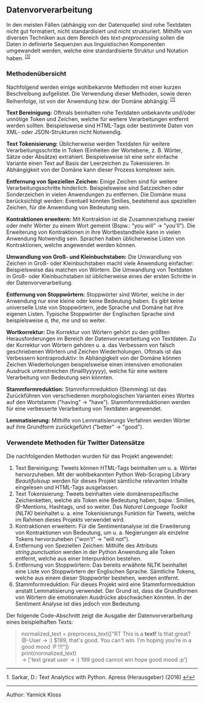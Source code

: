 ## Datenvorverarbeitung

In den meisten Fällen (abhängig von der Datenquelle) sind rohe Textdaten nicht gut formatiert, nicht standardisiert und nicht strukturiert.
Mithilfe von diversen Techniken aus dem Bereich des _text-preprocessing_ sollen die Daten in definierte Sequenzen aus linguistischen Komponenten umgewandelt werden,
welche eine standardisierte Struktur und Notation haben. <sup id="fn1_1">[[1]](#fn1)

### Methodenübersicht

Nachfolgend werden einige wohlbekannte Methoden mit einer kurzen Beschreibung aufgelistet. Die Verwendung dieser Methoden, sowie deren Reihenfolge,
ist von der Anwendung bzw. der Domäne abhängig: <sup id="fn1_2">[[1]](#fn1)

**Text Bereinigung:** Oftmals beinhalten rohe Textdaten unbekannte und/oder unnötige Token und Zeichen, welche für weitere Verarbeitungen entfernt
werden sollten. Beispielsweise sind HTML-Tags oder bestimmte Daten von XML- oder JSON-Strukturen nicht Notwendig.

**Text Tokenisierung:** Üblicherweise werden Textdaten für weitere Verarbeitungsschritte in Token (Einheiten der Wortebene, z. B. Wörter, Sätze oder Absätze) extrahiert.
Beispielsweise ist eine sehr einfache Variante einen Text auf Basis der Leerzeichen zu Tokenisieren. In Abhängigkeit von der Domäne kann dieser Prozess komplexer sein.

**Entfernung von Speziellen Zeichen:** Einige Zeichen sind für weitere Verarbeitungsschritte hinderlich. Beispielsweise sind Satzzeichen oder Sonderzeichen in vielen Anwendungen zu entfernen. Die Domäne muss berücksichtigt werden: Eventuell könnten Smilies, bestehend aus speziellen Zeichen, für die Anwendung von Bedeutung sein.

**Kontraktionen erweitern:** Mit Kontraktion ist die Zusammenziehung zweier oder mehr Wörter zu einem Wort gemeint (Bspw.: "you will" -> "you'll"). Die Erweiterung von Kontraktionen in ihre Wortbestandteile kann in vielen Anwendung Notwendig sein. Sprachen haben üblicherweise Listen von Kontraktionen, welche angewendet werden können.

**Umwandlung von Groß- und Kleinbuchstaben:** Die Umwandlung von Zeichen in Groß- oder Kleinbuchstaben macht viele Anwendung einfacher: Beispielsweise das matchen von Wörtern. Die Umwandlung von Textdaten in Groß- oder Kleinbuchstaben ist üblicherweise eines der ersten Schritte in der Datenvorverarbeitung.

**Entfernung von Stoppwörtern:** Stoppwörter sind Wörter, welche in der Anwendung nur eine kleine oder keine Bedeutung haben.
Es gibt keine universelle Liste von Stoppwörtern, jede Sprache und Domäne hat ihre eigenen Listen. Typische Stoppwörter der Englischen Sprache sind beispielsweise _a, the, me_ und so weiter.

**Wortkorrektur:** Die Korrektur von Wörtern gehört zu den größten Herausforderungen im Bereich der Datenvorverarbeitung von Textdaten.
Zu der Korrektur von Wörtern gehören u. a. das Verbessern von falsch geschriebenen Wörtern und Zeichen Wiederholungen. Oftmals ist das Verbessern kontraproduktiv: In Abhängigkeit von der Domäne können Zeichen Wiederholungen beispielsweise einen intensiven emotionalen Ausdruck unterstreichen (finallllyyyyyy), welche für eine weitere Verarbeitung von Bedeutung sein könnten.

**Stammformreduktion:** Stammformreduktion (Stemming) ist das Zurückführen von verschiedenen morphologischen Varianten eines Wortes auf den Wortstamm ("having" -> "have"). Stammformreduktionen werden für eine verbesserte Verarbeitung von Textdaten angewendet.

**Lemmatisierung:** Mithilfe von Lemmatisierungs Verfahren werden Wörter auf ihre Grundform zurückgeführt ("better" -> "good").

### Verwendete Methoden für Twitter Datensätze

Die nachfolgenden Methoden wurden für das Projekt angewendet:

1. Text Bereinigung: Tweets können HTML-Tags beinhalten um u. a. Wörter hervorzuheben. Mit der wohlbekannten Python Web-Scraping Library _Beautifulsoup_ werden für dieses Projekt
sämtliche relevanten Inhalte eingelesen und HTML-Tags ausgelassen.
2. Text Tokenisierung: Tweets beinhalten viele domänenspezifische Zeichenketten, welche als Token eine Bedeutung haben, bspw.: Smilies, @-Mentions, Hashtags, und so weiter. Das _Natural Language Toolkit (NLTK)_ beinhaltet u. a. eine Tokenisierungs Funktion für Tweets, welche im Rahmen dieses Projekts verwendet wird.
3. Kontraktionen erweitern: Für die Sentimentanalyse ist die Erweiterung von Kontraktionen von Bedeutung, um u. a. Negierungen als einzelne Tokens  hervorzuheben ("won't" -> "will not").
4. Entfernung von Speziellen Zeichen: Mithilfe des Attributs _string.punctuation_ werden in der Python Anwendung alle Token entfernt, welche aus einer Interpunktion bestehen.
5. Entfernung von Stoppwörtern: Das bereits erwähnte NLTK beinhaltet eine Liste von Stoppwörtern der Englischen Sprache. Sämtliche Tokens, welche aus einem dieser Stoppwörter bestehen, werden entfernt.
6. Stammformreduktion: Für dieses Projekt wird eine Stammformreduktion anstatt Lemmatisierung verwendet. Der Grund ist, dass die Grundformen von Wörtern die emotionalen Ausdrücke abschwächen könnten. In der Sentiment Analyse ist dies jedoch von Bedeutung.

Der folgende Code-Abschnitt zeigt die Ausgabe der Datenvorverarbeitung eines beispielhaften Texts:

> normalized_text = preprocess_text(["RT This is a <b>text!</b> Is that great? @-User -> :) $199, that's good. You can't win. I'm hoping you're in a good mood :P !!!"])  
print(normalized_text)  
-> ['text great user -> :) 199 good cannot win hope good mood :p']

___

<b id="fn1"></b>1. Sarkar, D.: Text Analytics with Python. Apress (Herausgeber) (2016) [↩](#fn1_1)[↩](#fn1_2)

___
Author: Yannick Kloss
